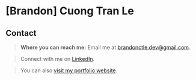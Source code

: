 # [Brandon] Cuong Tran Le

## Contact
> **Where you can reach me:** 
>Email me at [brandonctle.dev@gmail.com](mailto:brandonctle.dev@gmail.com).

>Connect with me on [LinkedIn](https://www.linkedin.com/in/brandonctle/).

>You can also [visit my portfolio website](https://brandonle.azurewebsites.net/). 



<!--
**Brand0nLe/Brand0nLe** is a ✨ _special_ ✨ repository because its `README.md` (this file) appears on your GitHub profile.

Here are some ideas to get you started:

- 🔭 I’m currently working on ...
- 🌱 I’m currently learning ...
- 👯 I’m looking to collaborate on ...
- 🤔 I’m looking for help with ...
- 💬 Ask me about ...
- 📫 How to reach me: ...
- 😄 Pronouns: ...
- ⚡ Fun fact: ...
-->
